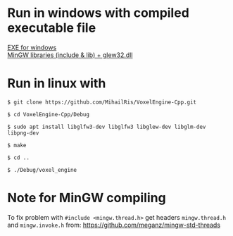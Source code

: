 # Run in windows with compiled executable file

[EXE for windows](https://drive.google.com/file/d/1lkFc5nyYOs0Yyu1wmOoAAwEp4r9jO1tE/view?usp=sharing)<br>
[MinGW libraries (include & lib) + glew32.dll](https://drive.google.com/file/d/1k1Hnbz2Uhr4-03upt2yHxKws396HQDra/view?usp=sharing)

# Run in linux with
`$ git clone https://github.com/MihailRis/VoxelEngine-Cpp.git`

`$ cd VoxelEngine-Cpp/Debug`

`$ sudo apt install libglfw3-dev libglfw3 libglew-dev libglm-dev libpng-dev`

`$ make `

`$ cd ..`

`$ ./Debug/voxel_engine`

# Note for MinGW compiling

To fix problem with `#include <mingw.thread.h>` get headers `mingw.thread.h` and `mingw.invoke.h` from: 
https://github.com/meganz/mingw-std-threads
